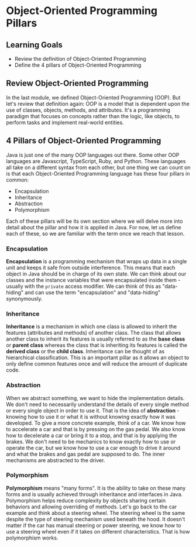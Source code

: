 # Object-Oriented Programming Pillars

## Learning Goals

- Review the definition of Object-Oriented Programming
- Define the 4 pillars of Object-Oriented Programming

## Review Object-Oriented Programming

In the last module, we defined Object-Oriented Programming (OOP). But let's
review that definition again: OOP is a model that is dependent upon the use of
classes, objects, methods, and attributes. It's a programming paradigm that
focuses on concepts rather than the logic, like objects, to perform tasks and
implement real-world entities.

## 4 Pillars of Object-Oriented Programming

Java is just one of the many OOP languages out there. Some other OOP languages
are Javascript, TypeScript, Ruby, and Python. These languages all take on a
different syntax from each other, but one thing we can count on is that each
Object-Oriented Programming language has these four pillars in common:

- Encapsulation
- Inheritance
- Abstraction
- Polymorphism

Each of these pillars will be its own section where we will delve more into
detail about the pillar and how it is applied in Java. For now, let us define
each of these, so we are familiar with the term once we reach that lesson.

### Encapsulation

**Encapsulation** is a programming mechanism that wraps up data in a single
unit and keeps it safe from outside interference. This means that each object in
Java should be in charge of its own state. We can think about our classes and
the instance variables that were encapsulated inside them - usually with the
`private` access modifier. We can think of this as "data-hiding" and can use the
term "encapsulation" and "data-hiding" synonymously.

### Inheritance

**Inheritance** is a mechanism in which one class is allowed to inherit the
features (attributes and methods) of another class. The class that allows
another class to inherit its features is usually referred to as the **base**
**class** or **parent class** whereas the class that is inheriting its features
is called the **derived class** or the **child class**. Inheritance can be
thought of as hierarchical classification. This is an important pillar as it
allows an object to only define common features once and will reduce the amount
of duplicate code.

### Abstraction

When we abstract something, we want to hide the implementation details. We don't
need to necessarily understand the details of every single method or every
single object in order to use it. That is the idea of **abstraction** - knowing
how to use it or what it is without knowing exactly how it was developed. To
give a more concrete example, think of a car. We know how to accelerate a car
and that is by pressing on the gas pedal. We also know how to decelerate a car
or bring it to a stop, and that is by applying the brakes. We don't need to be
mechanics to know exactly how to use or operate the car, but we know how to use
a car enough to drive it around and what the brakes and gas pedal are supposed
to do. The inner mechanisms are abstracted to the driver.

### Polymorphism

**Polymorphism** means "many forms". It is the ability to take on these many
forms and is usually achieved through inheritance and interfaces in Java.
Polymorphism helps reduce complexity by objects sharing certain behaviors and
allowing overriding of methods. Let's go back to the car example and think about
a steering wheel. The steering wheel is the same despite the type of steering
mechanism used beneath the hood. It doesn't matter if the car has manual
steering or power steering, we know how to use a steering wheel even if it
takes on different characteristics. That is how polymorphism works.
